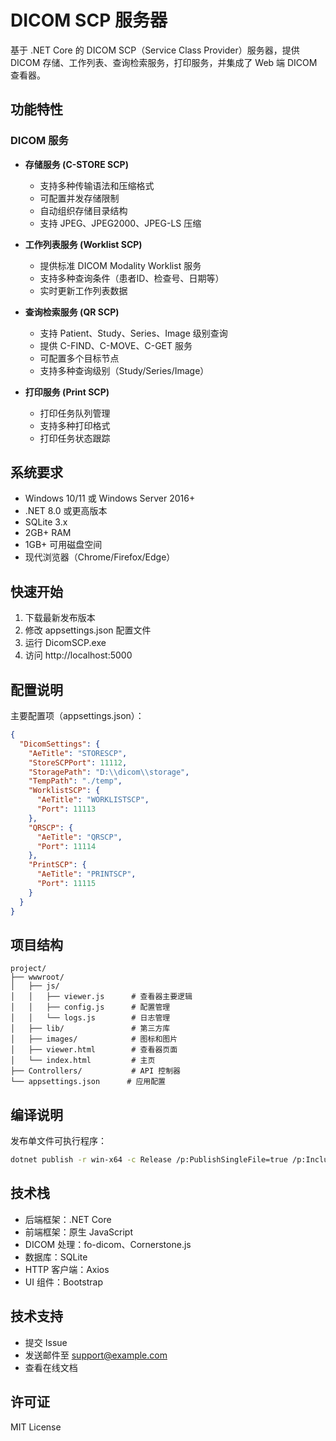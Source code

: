 # DICOM SCP 服务器

基于 .NET Core 的 DICOM SCP（Service Class Provider）服务器，提供 DICOM 存储、工作列表、查询检索服务，打印服务，并集成了 Web 端 DICOM 查看器。

## 功能特性

### DICOM 服务
- **存储服务 (C-STORE SCP)**
  - 支持多种传输语法和压缩格式
  - 可配置并发存储限制
  - 自动组织存储目录结构
  - 支持 JPEG、JPEG2000、JPEG-LS 压缩

- **工作列表服务 (Worklist SCP)**
  - 提供标准 DICOM Modality Worklist 服务
  - 支持多种查询条件（患者ID、检查号、日期等）
  - 实时更新工作列表数据

- **查询检索服务 (QR SCP)**
  - 支持 Patient、Study、Series、Image 级别查询
  - 提供 C-FIND、C-MOVE、C-GET 服务
  - 可配置多个目标节点
  - 支持多种查询级别（Study/Series/Image）

- **打印服务 (Print SCP)**
  - 打印任务队列管理
  - 支持多种打印格式
  - 打印任务状态跟踪


## 系统要求

- Windows 10/11 或 Windows Server 2016+
- .NET 8.0 或更高版本
- SQLite 3.x
- 2GB+ RAM
- 1GB+ 可用磁盘空间
- 现代浏览器（Chrome/Firefox/Edge）

## 快速开始

1. 下载最新发布版本
2. 修改 appsettings.json 配置文件
3. 运行 DicomSCP.exe
4. 访问 http://localhost:5000

## 配置说明

主要配置项（appsettings.json）：
```json
{
  "DicomSettings": {
    "AeTitle": "STORESCP",
    "StoreSCPPort": 11112,
    "StoragePath": "D:\\dicom\\storage",
    "TempPath": "./temp",
    "WorklistSCP": {
      "AeTitle": "WORKLISTSCP",
      "Port": 11113
    },
    "QRSCP": {
      "AeTitle": "QRSCP",
      "Port": 11114
    },
    "PrintSCP": {
      "AeTitle": "PRINTSCP",
      "Port": 11115
    }
  }
}
```

## 项目结构

```
project/
├── wwwroot/
│   ├── js/
│   │   ├── viewer.js      # 查看器主要逻辑
│   │   ├── config.js      # 配置管理
│   │   └── logs.js        # 日志管理
│   ├── lib/               # 第三方库
│   ├── images/            # 图标和图片
│   ├── viewer.html        # 查看器页面
│   └── index.html         # 主页
├── Controllers/           # API 控制器
└── appsettings.json      # 应用配置
```

## 编译说明

发布单文件可执行程序：
```bash
dotnet publish -r win-x64 -c Release /p:PublishSingleFile=true /p:IncludeNativeLibrariesForSelfExtract=true --self-contained true
```

## 技术栈

- 后端框架：.NET Core
- 前端框架：原生 JavaScript
- DICOM 处理：fo-dicom、Cornerstone.js
- 数据库：SQLite
- HTTP 客户端：Axios
- UI 组件：Bootstrap



## 技术支持

- 提交 Issue
- 发送邮件至 support@example.com
- 查看在线文档

## 许可证

MIT License
